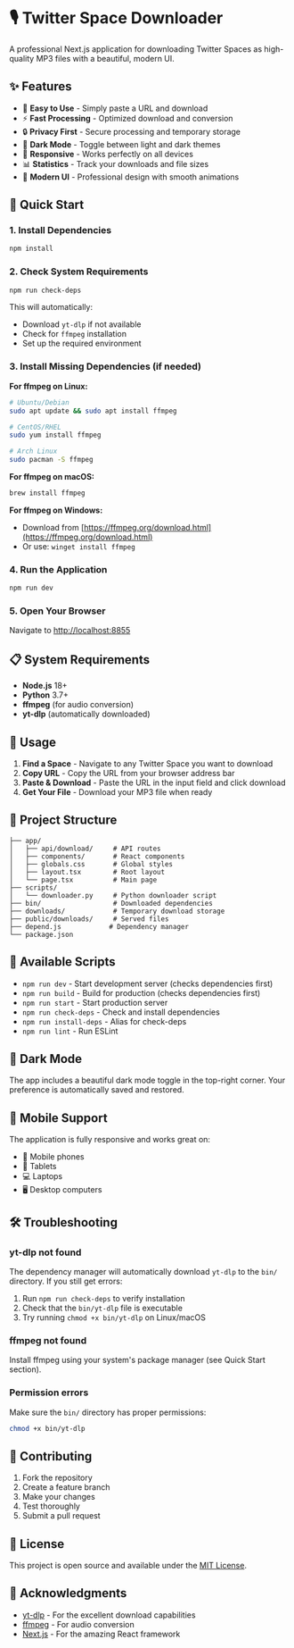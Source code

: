 # 🎙️ Twitter Space Downloader

A professional Next.js application for downloading Twitter Spaces as high-quality MP3 files with a beautiful, modern UI.

## ✨ Features

- 🎯 **Easy to Use** - Simply paste a URL and download
- ⚡ **Fast Processing** - Optimized download and conversion
- 🔒 **Privacy First** - Secure processing and temporary storage
- 🌙 **Dark Mode** - Toggle between light and dark themes
- 📱 **Responsive** - Works perfectly on all devices
- 📊 **Statistics** - Track your downloads and file sizes
- 🎨 **Modern UI** - Professional design with smooth animations

## 🚀 Quick Start

### 1. Install Dependencies
```bash
npm install
```

### 2. Check System Requirements
```bash
npm run check-deps
```

This will automatically:
- Download `yt-dlp` if not available
- Check for `ffmpeg` installation
- Set up the required environment

### 3. Install Missing Dependencies (if needed)

**For ffmpeg on Linux:**
```bash
# Ubuntu/Debian
sudo apt update && sudo apt install ffmpeg

# CentOS/RHEL
sudo yum install ffmpeg

# Arch Linux
sudo pacman -S ffmpeg
```

**For ffmpeg on macOS:**
```bash
brew install ffmpeg
```

**For ffmpeg on Windows:**
- Download from [https://ffmpeg.org/download.html](https://ffmpeg.org/download.html)
- Or use: `winget install ffmpeg`

### 4. Run the Application
```bash
npm run dev
```

### 5. Open Your Browser
Navigate to [http://localhost:8855](http://localhost:8855)

## 📋 System Requirements

- **Node.js** 18+ 
- **Python** 3.7+
- **ffmpeg** (for audio conversion)
- **yt-dlp** (automatically downloaded)

## 🎯 Usage

1. **Find a Space** - Navigate to any Twitter Space you want to download
2. **Copy URL** - Copy the URL from your browser address bar
3. **Paste & Download** - Paste the URL in the input field and click download
4. **Get Your File** - Download your MP3 file when ready

## 📁 Project Structure

```
├── app/
│   ├── api/download/     # API routes
│   ├── components/       # React components
│   ├── globals.css       # Global styles
│   ├── layout.tsx        # Root layout
│   └── page.tsx          # Main page
├── scripts/
│   └── downloader.py     # Python downloader script
├── bin/                  # Downloaded dependencies
├── downloads/            # Temporary download storage
├── public/downloads/     # Served files
├── depend.js            # Dependency manager
└── package.json
```

## 🔧 Available Scripts

- `npm run dev` - Start development server (checks dependencies first)
- `npm run build` - Build for production (checks dependencies first)
- `npm run start` - Start production server
- `npm run check-deps` - Check and install dependencies
- `npm run install-deps` - Alias for check-deps
- `npm run lint` - Run ESLint

## 🌙 Dark Mode

The app includes a beautiful dark mode toggle in the top-right corner. Your preference is automatically saved and restored.

## 📱 Mobile Support

The application is fully responsive and works great on:
- 📱 Mobile phones
- 📱 Tablets  
- 💻 Laptops
- 🖥️ Desktop computers

## 🛠️ Troubleshooting

### yt-dlp not found
The dependency manager will automatically download `yt-dlp` to the `bin/` directory. If you still get errors:

1. Run `npm run check-deps` to verify installation
2. Check that the `bin/yt-dlp` file is executable
3. Try running `chmod +x bin/yt-dlp` on Linux/macOS

### ffmpeg not found
Install ffmpeg using your system's package manager (see Quick Start section).

### Permission errors
Make sure the `bin/` directory has proper permissions:
```bash
chmod +x bin/yt-dlp
```

## 🤝 Contributing

1. Fork the repository
2. Create a feature branch
3. Make your changes
4. Test thoroughly
5. Submit a pull request

## 📄 License

This project is open source and available under the [MIT License](LICENSE).

## 🙏 Acknowledgments

- [yt-dlp](https://github.com/yt-dlp/yt-dlp) - For the excellent download capabilities
- [ffmpeg](https://ffmpeg.org/) - For audio conversion
- [Next.js](https://nextjs.org/) - For the amazing React framework